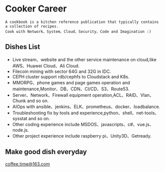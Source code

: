 # Cooker Career
```
A cookbook is a kitchen reference publication that typically contains a collection of recipes.
Cook with Network、System、Cloud、Security、Code and Imagination :)
```
 
## Dishes List
* Live stream、website and the other service maintenance on cloud,like AWS、Huawei Cloud、Ali Cloud.
* Filecoin mining with sector 64G and 32G in IDC.
* CEPH cluster support rdb/cephfs to Cloudstack and K8s.
* MMORPG、phone games and page games operation and maintenance,Monitor、DB、CDN、CI/CD、S3、Route53.
* Server、Network、Firewall equipment operation,ACL、RAID、Vlan、Chunk and so on.
* AIOps with ansible、jenkins、ELK、prometheus、docker、loadbalance.
* Troubleshooting fix by tools and experience,python、shell、net-tools、sysstat and so on.
* Other coding experience include MSDOS、javascripts、c#、vue.js、node.js.
* Other project experience include raspberry pi、Unity3D、Getready.


## Make good dish everyday
coffee.time@163.com
